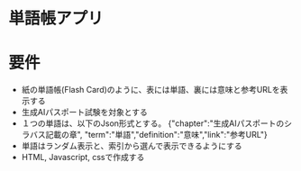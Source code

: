 # 単語帳アプリ

# 要件
- 紙の単語帳(Flash Card)のように、表には単語、裏には意味と参考URLを表示する
- 生成AIパスポート試験を対象とする
- １つの単語は、以下のJson形式とする。
{"chapter":"生成AIパスポートのシラバス記載の章", "term":"単語","definition":"意味","link":"参考URL"}
- 単語はランダム表示と、索引から選んで表示できるようにする
- HTML, Javascript, cssで作成する